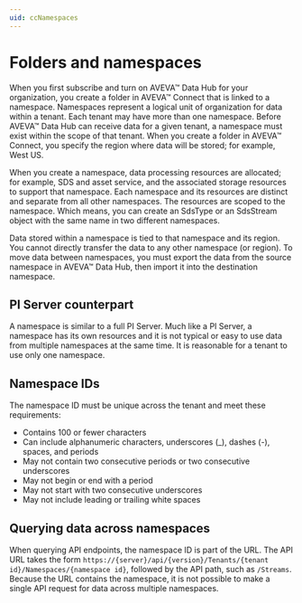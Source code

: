```yaml
---
uid: ccNamespaces
---
```


# Folders and namespaces

When you first subscribe and turn on AVEVA™ Data Hub for your organization, you create a folder in AVEVA™ Connect that is linked to a namespace. Namespaces represent a logical unit of organization for data within a tenant. Each tenant may have more than one namespace. Before AVEVA™ Data Hub can receive data for a given tenant, a namespace must exist within the scope of that tenant. When you create a folder in AVEVA™ Connect, you specify the region where data will be stored; for example, West US.

When you create a namespace, data processing resources are allocated; for example, SDS and asset service, and the associated storage resources to support that namespace. Each namespace and its resources are distinct and separate from all other namespaces. The resources are scoped to the namespace. Which means, you can create an SdsType or an SdsStream object with the same name in two different namespaces.

Data stored within a namespace is tied to that namespace and its region. You cannot directly transfer the data to any other namespace (or region). To move data between namespaces, you must export the data from the source namespace in AVEVA™ Data Hub, then import it into the destination namespace.

## PI Server counterpart

A namespace is similar to a full PI Server. Much like a PI Server, a namespace has its own resources and it is not typical or easy to use data from multiple namespaces at the same time. It is reasonable for a tenant to use only one namespace.

## Namespace IDs

The namespace ID must be unique across the tenant and meet these requirements:

- Contains 100 or fewer characters
- Can include alphanumeric characters, underscores (\_), dashes (-), spaces, and periods
- May not contain two consecutive periods or two consecutive underscores
- May not begin or end with a period
- May not start with two consecutive underscores
- May not include leading or trailing white spaces

## Querying data across namespaces

When querying API endpoints, the namespace ID is part of the URL. The API URL takes the form `https://{server}/api/{version}/Tenants/{tenant id}/Namespaces/{namespace id}`, followed by the API path, such as `/Streams`.  Because the URL contains the namespace, it is not possible to make a single API request for data across multiple namespaces.
